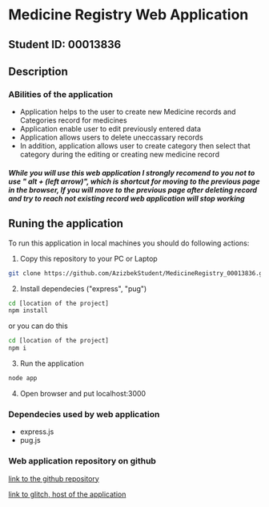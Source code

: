 # Medicine Registry Web Application
## Student ID: 00013836
## Description
### ABilities of the application
- Application helps to the user to create new Medicine records and Categories record for medicines
- Application enable user to edit previously entered data
- Application allows users to delete uneccassary records
- In addition, application allows user to create category then select that category during the editing or creating new medicine record

##### While you will use this web application I strongly recomend to you not to use " alt + (left arrow)", which is shortcut for moving to the previous page in the browser, If you will move to the previous page after deleting record and try to reach not existing record web application will stop working

## Runing the application

To run this application in local machines you should do following actions:

1. Copy this repository to your PC or Laptop
```bash
git clone https://github.com/AzizbekStudent/MedicineRegistry_00013836.git
```

2. Install dependecies ("express", "pug")
```bash
cd [location of the project]
npm install
```
or you can do this
```bash
cd [location of the project]
npm i
```

3. Run the application
```bash
node app
```
4. Open browser and put localhost:3000

### Dependecies used by web application
- express.js
- pug.js

### Web application repository on github
[link to the github repository](https://github.com/AzizbekStudent/MedicineRegistry_00013836.git)

[link to glitch, host of the application](https://diamond-tasty-bellusaurus.glitch.me/)